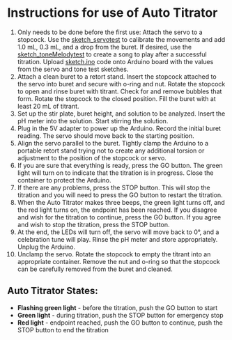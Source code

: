#  Instructions for use of Auto Titrator

1.  Only needs to be done before the first use: Attach the servo to a stopcock.  Use the [sketch_servotest](sketch_servotest/sketch_servotest.ino) to calibrate the movements and add 1.0 mL, 0.3 mL, and a drop from the buret.  If desired, use the [sketch_toneMelodytest](sketch_toneMelodytest/sketch_toneMelodytest.ino) to create a song to play after a successful titration.  Upload [sketch.ino](/sketch/sketch.ino) code onto Arduino board with the values from the servo and tone test sketches.
2.  Attach a clean buret to a retort stand.  Insert the stopcock attached to the servo into buret and secure with o-ring and nut.  Rotate the stopcock to open and rinse buret with titrant.  Check for and remove bubbles that form.  Rotate the stopcock to the closed position.  Fill the buret with at least 20 mL of titrant.
3.  Set up the stir plate, buret height, and solution to be analyzed.  Insert the pH meter into the solution.  Start stirring the solution.
4.  Plug in the 5V adapter to power up the Arduino.  Record the initial buret reading.  The servo should move back to the starting position.
5.  Align the servo parallel to the buret. Tightly clamp the Arduino to a portable retort stand trying not to create any additional torsion or adjustment to the position of the stopcock or servo.
6.  If you are sure that everything is ready, press the GO button.  The green light will turn on to indicate that the titration is in progress.  Close the container to protect the Arduino.
7.  If there are any problems, press the STOP button.  This will stop the titration and you will need to press the GO button to restart the titration.
8.  When the Auto Titrator makes three beeps, the green light turns off, and the red light turns on, the endpoint has been reached.  If you disagree and wish for the titration to continue, press the GO button.  If you agree and wish to stop the titration, press the STOP button.
9.  At the end, the LEDs will turn off, the servo will move back to 0°, and a celebration tune will play.  Rinse the pH meter and store appropriately.   Unplug the Arduino.
10.  Unclamp the servo.  Rotate the stopcock to empty the titrant into an appropriate container.  Remove the nut and o-ring so that the stopcock can be carefully removed from the buret and cleaned.

##  Auto Titrator States:
-  **Flashing green light** - before the titration, push the GO button to start
-  **Green light** - during titration, push the STOP button for emergency stop
-  **Red light** - endpoint reached, push the GO button to continue, push the STOP button to end the titration
